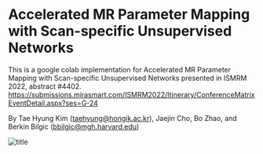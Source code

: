 # Accelerated MR Parameter Mapping with Scan-specific Unsupervised Networks

This is a google colab implementation for Accelerated MR Parameter Mapping with Scan-specific Unsupervised Networks presented in ISMRM 2022, abstract #4402.
https://submissions.mirasmart.com/ISMRM2022/Itinerary/ConferenceMatrixEventDetail.aspx?ses=G-24

By Tae Hyung Kim (taehyung@hongik.ac.kr), Jaejin Cho, Bo Zhao, and Berkin Bilgic (bbilgic@mgh.harvard.edu)

![title](https://user-images.githubusercontent.com/104691711/166119633-8dc64bdc-e040-4eb6-8b8e-d787c3508993.png)

